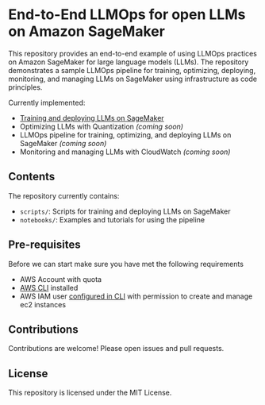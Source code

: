 # End-to-End LLMOps for open LLMs on Amazon SageMaker

This repository provides an end-to-end example of using LLMOps practices on Amazon SageMaker for large language models (LLMs). 
The repository demonstrates a sample LLMOps pipeline for training, optimizing, deploying, monitoring, and managing LLMs on SageMaker using infrastructure as code principles.

Currently implemented:

- [Training and deploying LLMs on SageMaker](./notebooks/train-deploy-llm.ipynb)
- Optimizing LLMs with Quantization _(coming soon)_
- LLMOps pipeline for training, optimizing, and deploying LLMs on SageMaker _(coming soon)_
- Monitoring and managing LLMs with CloudWatch _(coming soon)_

## Contents

The repository currently contains:

- `scripts/`: Scripts for training and deploying LLMs on SageMaker
- `notebooks/`: Examples and tutorials for using the pipeline

## Pre-requisites

Before we can start make sure you have met the following requirements

* AWS Account with quota
* [AWS CLI](https://docs.aws.amazon.com/cli/latest/userguide/getting-started-install.html) installed
* AWS IAM user [configured in CLI](https://docs.aws.amazon.com/cli/latest/userguide/cli-chap-configure.html) with permission to create and manage ec2 instances


## Contributions

Contributions are welcome! Please open issues and pull requests.

## License

This repository is licensed under the MIT License.